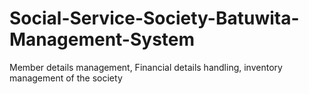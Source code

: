 # Social-Service-Society-Batuwita-Management-System
Member details management, Financial details handling, inventory management of the society
